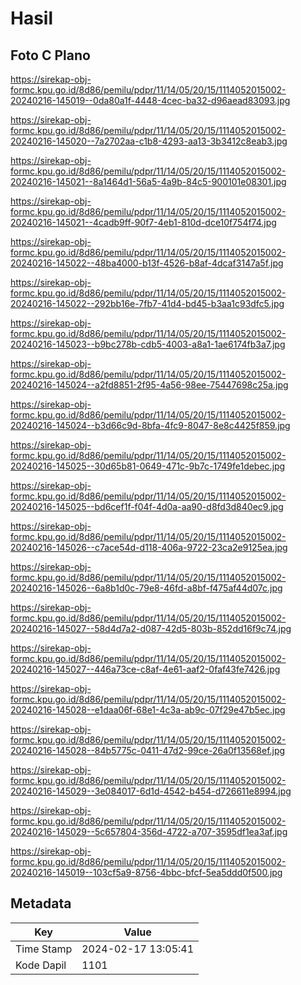# Hasil

## Foto C Plano

https://sirekap-obj-formc.kpu.go.id/8d86/pemilu/pdpr/11/14/05/20/15/1114052015002-20240216-145019--0da80a1f-4448-4cec-ba32-d96aead83093.jpg

https://sirekap-obj-formc.kpu.go.id/8d86/pemilu/pdpr/11/14/05/20/15/1114052015002-20240216-145020--7a2702aa-c1b8-4293-aa13-3b3412c8eab3.jpg

https://sirekap-obj-formc.kpu.go.id/8d86/pemilu/pdpr/11/14/05/20/15/1114052015002-20240216-145021--8a1464d1-56a5-4a9b-84c5-900101e08301.jpg

https://sirekap-obj-formc.kpu.go.id/8d86/pemilu/pdpr/11/14/05/20/15/1114052015002-20240216-145021--4cadb9ff-90f7-4eb1-810d-dce10f754f74.jpg

https://sirekap-obj-formc.kpu.go.id/8d86/pemilu/pdpr/11/14/05/20/15/1114052015002-20240216-145022--48ba4000-b13f-4526-b8af-4dcaf3147a5f.jpg

https://sirekap-obj-formc.kpu.go.id/8d86/pemilu/pdpr/11/14/05/20/15/1114052015002-20240216-145022--292bb16e-7fb7-41d4-bd45-b3aa1c93dfc5.jpg

https://sirekap-obj-formc.kpu.go.id/8d86/pemilu/pdpr/11/14/05/20/15/1114052015002-20240216-145023--b9bc278b-cdb5-4003-a8a1-1ae6174fb3a7.jpg

https://sirekap-obj-formc.kpu.go.id/8d86/pemilu/pdpr/11/14/05/20/15/1114052015002-20240216-145024--a2fd8851-2f95-4a56-98ee-75447698c25a.jpg

https://sirekap-obj-formc.kpu.go.id/8d86/pemilu/pdpr/11/14/05/20/15/1114052015002-20240216-145024--b3d66c9d-8bfa-4fc9-8047-8e8c4425f859.jpg

https://sirekap-obj-formc.kpu.go.id/8d86/pemilu/pdpr/11/14/05/20/15/1114052015002-20240216-145025--30d65b81-0649-471c-9b7c-1749fe1debec.jpg

https://sirekap-obj-formc.kpu.go.id/8d86/pemilu/pdpr/11/14/05/20/15/1114052015002-20240216-145025--bd6cef1f-f04f-4d0a-aa90-d8fd3d840ec9.jpg

https://sirekap-obj-formc.kpu.go.id/8d86/pemilu/pdpr/11/14/05/20/15/1114052015002-20240216-145026--c7ace54d-d118-406a-9722-23ca2e9125ea.jpg

https://sirekap-obj-formc.kpu.go.id/8d86/pemilu/pdpr/11/14/05/20/15/1114052015002-20240216-145026--6a8b1d0c-79e8-46fd-a8bf-f475af44d07c.jpg

https://sirekap-obj-formc.kpu.go.id/8d86/pemilu/pdpr/11/14/05/20/15/1114052015002-20240216-145027--58d4d7a2-d087-42d5-803b-852dd16f9c74.jpg

https://sirekap-obj-formc.kpu.go.id/8d86/pemilu/pdpr/11/14/05/20/15/1114052015002-20240216-145027--446a73ce-c8af-4e61-aaf2-0faf43fe7426.jpg

https://sirekap-obj-formc.kpu.go.id/8d86/pemilu/pdpr/11/14/05/20/15/1114052015002-20240216-145028--e1daa06f-68e1-4c3a-ab9c-07f29e47b5ec.jpg

https://sirekap-obj-formc.kpu.go.id/8d86/pemilu/pdpr/11/14/05/20/15/1114052015002-20240216-145028--84b5775c-0411-47d2-99ce-26a0f13568ef.jpg

https://sirekap-obj-formc.kpu.go.id/8d86/pemilu/pdpr/11/14/05/20/15/1114052015002-20240216-145029--3e084017-6d1d-4542-b454-d726611e8994.jpg

https://sirekap-obj-formc.kpu.go.id/8d86/pemilu/pdpr/11/14/05/20/15/1114052015002-20240216-145029--5c657804-356d-4722-a707-3595df1ea3af.jpg

https://sirekap-obj-formc.kpu.go.id/8d86/pemilu/pdpr/11/14/05/20/15/1114052015002-20240216-145019--103cf5a9-8756-4bbc-bfcf-5ea5ddd0f500.jpg


## Metadata

| Key        | Value               |
| ---------- | ------------------- |
| Time Stamp | 2024-02-17 13:05:41 |
| Kode Dapil | 1101                |



